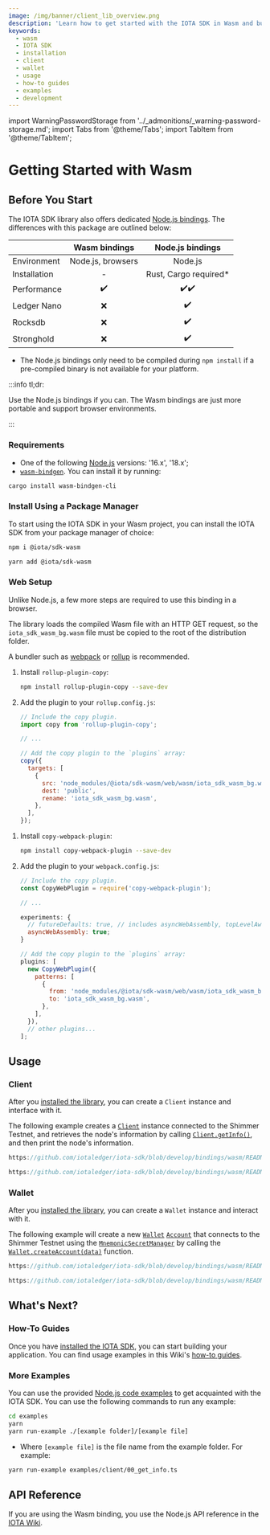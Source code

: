 ```yaml
---
image: /img/banner/client_lib_overview.png
description: 'Learn how to get started with the IOTA SDK in Wasm and build applications on the Shimmer network.'
keywords:
  - wasm
  - IOTA SDK
  - installation
  - client
  - wallet
  - usage
  - how-to guides
  - examples
  - development
---
```


import WarningPasswordStorage from '../_admonitions/_warning-password-storage.md';
import Tabs from '@theme/Tabs';
import TabItem from '@theme/TabItem';

# Getting Started with Wasm

<WarningPasswordStorage />

## Before You Start

The IOTA SDK library also offers dedicated [Node.js bindings](nodejs.mdx). The differences with this package are outlined
below:

|              |   Wasm bindings   |    Node.js bindings    |
| :----------- | :---------------: | :--------------------: |
| Environment  | Node.js, browsers |        Node.js         |
| Installation |         -         | Rust, Cargo required\* |
| Performance  |        ✔️         |          ✔️✔️          |
| Ledger Nano  |        ❌         |           ✔️           |
| Rocksdb      |        ❌         |           ✔️           |
| Stronghold   |        ❌         |           ✔️           |

- The Node.js bindings only need to be compiled during `npm install` if a pre-compiled binary is not available for your platform.

:::info tl;dr:

Use the Node.js bindings if you can. The Wasm bindings are just more portable and support browser environments.

:::

### Requirements

- One of the following [Node.js](https://nodejs.org/) versions: '16.x', '18.x';
- [`wasm-bindgen`](https://github.com/rustwasm/wasm-bindgen). You can install it by running:

```bash
cargo install wasm-bindgen-cli
```

### Install Using a Package Manager

To start using the IOTA SDK in your Wasm project, you can install the IOTA SDK from your package manager of choice:

<Tabs groupId="nodePackageManager" queryString>
<TabItem value="npm" label="npm">

```sh
npm i @iota/sdk-wasm
```

</TabItem>
<TabItem value="yarn" label="Yarn">

```sh
yarn add @iota/sdk-wasm
```

</TabItem>
</Tabs>

### Web Setup

Unlike Node.js, a few more steps are required to use this binding in a browser.

The library loads the compiled Wasm file with an HTTP GET request, so the `iota_sdk_wasm_bg.wasm` file must be copied to
the root of the distribution folder.

A bundler such as [webpack](https://webpack.js.org/) or [rollup](https://rollupjs.org/) is recommended.

<Tabs groupId="bundler" queryString>
<TabItem value="rollup" label="Rollup">

1. Install `rollup-plugin-copy`:

   ```bash
   npm install rollup-plugin-copy --save-dev
   ```

2. Add the plugin to your `rollup.config.js`:

   ```js
   // Include the copy plugin.
   import copy from 'rollup-plugin-copy';

   // ...

   // Add the copy plugin to the `plugins` array:
   copy({
     targets: [
       {
         src: 'node_modules/@iota/sdk-wasm/web/wasm/iota_sdk_wasm_bg.wasm',
         dest: 'public',
         rename: 'iota_sdk_wasm_bg.wasm',
       },
     ],
   });
   ```

</TabItem>
<TabItem value="webpack" label="Webpack">

1. Install `copy-webpack-plugin`:

   ```bash
   npm install copy-webpack-plugin --save-dev
   ```

2. Add the plugin to your `webpack.config.js`:

   ```js
   // Include the copy plugin.
   const CopyWebPlugin = require('copy-webpack-plugin');

   // ...

   experiments: {
     // futureDefaults: true, // includes asyncWebAssembly, topLevelAwait etc.
     asyncWebAssembly: true;
   }

   // Add the copy plugin to the `plugins` array:
   plugins: [
     new CopyWebPlugin({
       patterns: [
         {
           from: 'node_modules/@iota/sdk-wasm/web/wasm/iota_sdk_wasm_bg.wasm',
           to: 'iota_sdk_wasm_bg.wasm',
         },
       ],
     }),
     // other plugins...
   ];
   ```

</TabItem>
</Tabs>

## Usage

### Client

After you [installed the library](#install-the-iota-sdk), you can create a `Client` instance and interface with it.

The following example creates a [`Client`](../references/nodejs/classes/Client.md)
instance connected to
the Shimmer Testnet, and retrieves the node's information by
calling [`Client.getInfo()`](../references/nodejs/classes/Client#getinfo),
and then print the node's information.

<Tabs groupId="usage" queryString>
<TabItem value="Web" label="Web">
<div className={'hide-code-block-extras'}>

```typescript reference
https://github.com/iotaledger/iota-sdk/blob/develop/bindings/wasm/README.md#L151-L168
```

</div>
</TabItem>
<TabItem value="Node.js" label="Node.js">
<div className={'hide-code-block-extras'}>

```typescript reference
https://github.com/iotaledger/iota-sdk/blob/develop/bindings/wasm/README.md#L127-L145
```

</div>
</TabItem>
</Tabs>

### Wallet

After you [installed the library](#installing-the-iota-sdk), you can create a `Wallet` instance and interact with it.

The following example will create a
new [`Wallet`](https://wiki.iota.org/iota-sdk/references/nodejs/classes/Wallet/) [`Account`](https://wiki.iota.org/iota-sdk/references/nodejs/classes/Account/)
that connects to the Shimmer Testnet using the
[`MnemonicSecretManager`](https://wiki.iota.org/iota-sdk/references/nodejs/interfaces/MnemonicSecretManager/)
by calling
the [`Wallet.createAccount(data)`](https://wiki.iota.org/iota-sdk/references/nodejs/classes/Wallet/#createaccount)
function.


<Tabs groupId="usage" queryString>
<TabItem value="Web" label="Web">
<div className={'hide-code-block-extras'}>

```typescript reference
https://github.com/iotaledger/iota-sdk/blob/develop/bindings/wasm/README.md#L214-L239
```

</div>
</TabItem>
<TabItem value="Node.js" label="Node.js">
<div className={'hide-code-block-extras'}>

```typescript reference
https://github.com/iotaledger/iota-sdk/blob/develop/bindings/wasm/README.md#L184-L208
```


</div>
</TabItem>
</Tabs>

## What's Next?

### How-To Guides

Once you have [installed the IOTA SDK](#install-the-iota-sdk), you can start building your application. You can find
usage examples in this Wiki's [how-to guides](../how-tos/introduction.md).

### More Examples

You can use the provided
[Node.js code examples](https://github.com/iotaledger/iota-sdk/tree/develop/bindings/nodejs/examples) to get acquainted
with the IOTA SDK. You can use the following commands to run any example:

```bash
cd examples
yarn
yarn run-example ./[example folder]/[example file]
```

- Where `[example file]` is the file name from the example folder. For example:

```bash
yarn run-example examples/client/00_get_info.ts
```

## API Reference

If you are using the Wasm binding, you use the Node.js API reference in the
[IOTA Wiki](https://wiki.iota.org/shimmer/iota-sdk/references/nodejs/api_ref/).